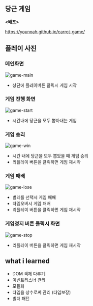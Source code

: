 ## 당근 게임

**<배포>**

https://younoah.github.io/carrot-game/



## 플레이 사진

### 메인화면

![game-main](/Users/uno/Desktop/game-main.png)

- 상단에 플레이버튼 클릭시 게임 시작



### 게임 진행 화면

![game-start](/Users/uno/Desktop/game-start.png)

- 시간내에 당근을 모두 뽑아내는 게임



### 게임 승리

![game-win](/Users/uno/Desktop/game-win.png)

- 시간 내에 당근을 모두 뽑았을 때 게임 승리
- 리플레이 버튼을 클릭하면 게임 재시작



### 게임 패배

![game-lose](/Users/uno/Desktop/game-lose.png)

- 벌레를 선택시 게임 패배
- 타임오버시 게임 패배
- 리플레이 버튼을 클릭하면 게임 재시작



### 게임정지 버튼 클릭시 화면

![game-stop](/Users/uno/Desktop/game-stop.png)

- 리플레이 버튼을 클릭하면 게임 재시작



## what i learned

- DOM 객체 다루기
- 이벤트리스너 관리
- 모듈화
- 타입을 상수로써 관리 (타입보장)
- 빌더 패턴

